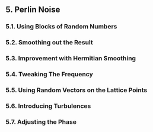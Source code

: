 ## 5. Perlin Noise

### 5.1. Using Blocks of Random Numbers
### 5.2. Smoothing out the Result
### 5.3. Improvement with Hermitian Smoothing
### 5.4. Tweaking The Frequency
### 5.5. Using Random Vectors on the Lattice Points
### 5.6. Introducing Turbulences
### 5.7. Adjusting the Phase